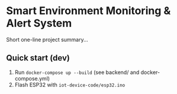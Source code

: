 # Smart Environment Monitoring & Alert System

Short one-line project summary...

## Quick start (dev)

1. Run `docker-compose up --build` (see backend/ and docker-compose.yml)
2. Flash ESP32 with `iot-device-code/esp32.ino`
